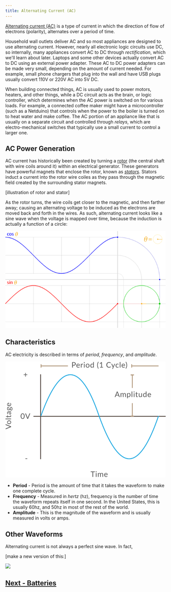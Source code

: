 ```yaml
---
title: Alternating Current (AC)
---
```


[Alternating current (AC)](https://en.wikipedia.org/wiki/Alternating_current) is a type of current in which the direction of flow of electrons (polarity), alternates over a period of time. 

Household wall outlets deliver AC and so most appliances are designed to use alternating current. However, nearly all electronic logic circuits use DC, so internally, many appliances convert AC to DC through _rectification_, which we'll learn about later. Laptops and some other devices actually convert AC to DC using an external power adapter. These AC to DC power adapters can be made very small, depending on the amount of current needed. For example, small phone chargers that plug into the wall and have USB plugs usually convert 110V or 220V AC into 5V DC.

When building connected things, AC is usually used to power motors, heaters, and other things, while a DC circuit acts as the brain, or logic controller, which determines when the AC power is switched on for various loads. For example, a connected coffee maker might have a microcontroller (such as a Netduino) that controls when the power to the boiler is turned on to heat water and make coffee. The AC portion of an appliance like that is usually on a separate circuit and controlled through _relays_, which are electro-mechanical switches that typically use a small current to control a larger one. 

## AC Power Generation

AC current has historically been created by turning a [rotor](https://en.wikipedia.org/wiki/Rotor_(electric)) (the central shaft with wire coils around it) within an electrical generator. These generators have powerful magnets that enclose the rotor, known as [_stators_](https://en.wikipedia.org/wiki/Stator). Stators induct a current into the rotor wire coiles as they pass through the magnetic field  created by the surrounding stator magnets. 

[illustration of rotor and stator]

As the rotor turns, the wire coils get closer to the magnetic, and then farther away; causing an alternating voltage to be induced as the electrons are moved back and forth in the wires. As such, alternating current looks like a sine wave when the voltage is mapped over time, because the induction is actually a function of a circle:

![](../Circle_cos_sin.gif)

## Characteristics

AC electricity is described in terms of _period_, _frequency_, and _amplitude_.

![](../Alternating_Current.svg)

* **Period** - Period is the amount of time that it takes the waveform to make one complete cycle.
* **Frequency** - Measured in _hertz_ (hz), frequency is the number of time the waveform repeats itself in one second. In the United States, this is usually 60hz, and 50hz in most of the rest of the world.
* **Amplitude** - This is the magnitude of the waveform and is usually measured in volts or amps.

## Other Waveforms

Alternating current is not always a perfect sine wave. In fact, 

[make a new version of this:]

![](http://www.electronics-tutorials.ws/accircuits/acp2.gif)

## [Next - Batteries](../Batteries)

<br/>